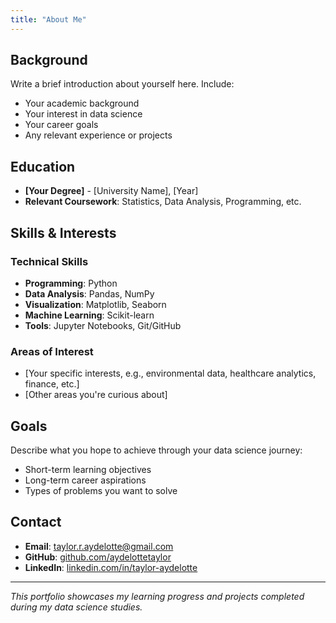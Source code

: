 ```yaml
---
title: "About Me"
---
```


## Background

Write a brief introduction about yourself here. Include:

- Your academic background
- Your interest in data science
- Your career goals
- Any relevant experience or projects

## Education

- **[Your Degree]** - [University Name], [Year]
- **Relevant Coursework**: Statistics, Data Analysis, Programming, etc.

## Skills & Interests

### Technical Skills
- **Programming**: Python
- **Data Analysis**: Pandas, NumPy
- **Visualization**: Matplotlib, Seaborn
- **Machine Learning**: Scikit-learn
- **Tools**: Jupyter Notebooks, Git/GitHub

### Areas of Interest
- [Your specific interests, e.g., environmental data, healthcare analytics, finance, etc.]
- [Other areas you're curious about]

## Goals

Describe what you hope to achieve through your data science journey:

- Short-term learning objectives
- Long-term career aspirations
- Types of problems you want to solve

## Contact

- **Email**: taylor.r.aydelotte@gmail.com
- **GitHub**: [github.com/aydelottetaylor](https://github.com/aydelottetaylor)
- **LinkedIn**: [linkedin.com/in/taylor-aydelotte](https://www.linkedin.com/in/taylor-aydelotte-318b5022a/)

---

*This portfolio showcases my learning progress and projects completed during my data science studies.*

